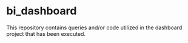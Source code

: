 # bi_dashboard
This repository contains queries and/or code utilized in the dashboard project that has been executed.
